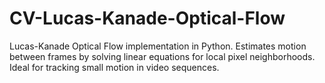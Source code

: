 # CV-Lucas-Kanade-Optical-Flow
Lucas-Kanade Optical Flow implementation in Python. Estimates motion between frames by solving linear equations for local pixel neighborhoods. Ideal for tracking small motion in video sequences.
